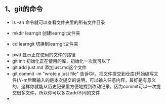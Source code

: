 ## 1、git的命令
+ ls -ah 命令就可以查看文件夹里的所有文件目录
- mkdir learngit 创建learngit文件夹
* cd learngit 切换到learngit文件夹
+ pwd 显示正在使用的文件的路径
+ git init 初始化正在使用的库，初始化一次就可以了
+ git add just.md 添加just.md这个文件
+ git commit -m "wrote a just file" 告诉Git，把文件提交到仓库(开始编写文件)//-m后面输入的是本次提交的说明，可以输入任意内容，最好是有意义的，这样你就能从历史记录里方便地找到改动记录。因为commit可以一次提交很多文件，所以你可以多次add不同的文件
+ 